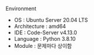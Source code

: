 Environment
- OS : Ubuntu Server 20.04 LTS
- Architecture : amd64
- IDE : Code-Server v4.13.0
- Language : Python 3.8.10
- Module : 문제마다 상이함
